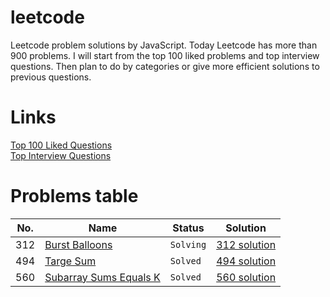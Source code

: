 # leetcode

Leetcode problem solutions by JavaScript. Today Leetcode has more than 900 problems. I will start from the top 100 liked
problems and top interview questions. Then plan to do by categories or give more efficient solutions to previous questions.

# Links

[Top 100 Liked Questions](https://leetcode.com/problemset/top-100-liked-questions/)<br>
[Top Interview Questions](https://leetcode.com/problemset/top-interview-questions/)


# Problems table

No. | Name | Status | Solution
--- | --- | --- |---
312 | [Burst Balloons](https://leetcode.com/problems/burst-balloons/description/) | `Solving` | [312 solution](./solutions/312.BurstBallons.js)
494 | [Targe Sum](https://leetcode.com/problems/target-sum/description/) | `Solved` | [494 solution](./solutions/494.TargetSum.js)
560 | [Subarray Sums Equals K](https://leetcode.com/problems/subarray-sum-equals-k/description/) | `Solved` | [560 solution](./solutions/560.SubarraySumK.js)


<!--*Still* | `renders` | **nicely**-->
